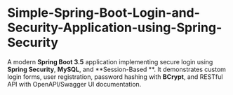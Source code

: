 # Simple-Spring-Boot-Login-and-Security-Application-using-Spring-Security
A modern **Spring Boot 3.5** application implementing secure login using **Spring Security**, **MySQL**, and **Session-Based **. It demonstrates custom login forms, user registration, password hashing with **BCrypt**, and RESTful API with OpenAPI/Swagger UI documentation.
